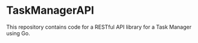 # TaskManagerAPI
This repository contains code for a RESTful API library for a Task Manager using Go.
